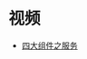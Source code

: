




# 视频

* [四大组件之服务](https://www.bilibili.com/video/av60726532?from=search&seid=12977115494097597135)
